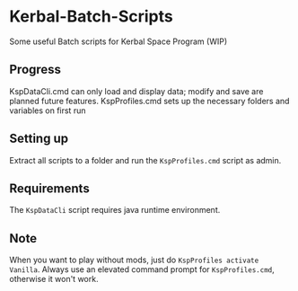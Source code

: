 # Kerbal-Batch-Scripts
Some useful Batch scripts for Kerbal Space Program (WIP)

## Progress
KspDataCli.cmd can only load and display data; modify and save are planned future features.
KspProfiles.cmd sets up the necessary folders and variables on first run

## Setting up
Extract all scripts to a folder and run the `KspProfiles.cmd` script as admin.


## Requirements
The `KspDataCli` script requires java runtime environment.

## Note
When you want to play without mods, just do `KspProfiles activate Vanilla`. Always use an elevated command prompt for `KspProfiles.cmd`, otherwise it won't work.
